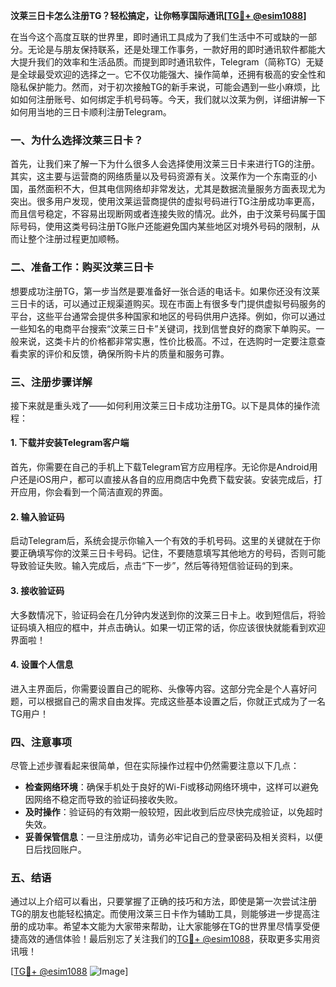 **汶莱三日卡怎么注册TG？轻松搞定，让你畅享国际通讯[[TG💪+ @esim1088](https://t.me/s/esim1088)]**

在当今这个高度互联的世界里，即时通讯工具成为了我们生活中不可或缺的一部分。无论是与朋友保持联系，还是处理工作事务，一款好用的即时通讯软件都能大大提升我们的效率和生活品质。而提到即时通讯软件，Telegram（简称TG）无疑是全球最受欢迎的选择之一。它不仅功能强大、操作简单，还拥有极高的安全性和隐私保护能力。然而，对于初次接触TG的新手来说，可能会遇到一些小麻烦，比如如何注册账号、如何绑定手机号码等。今天，我们就以汶莱为例，详细讲解一下如何用当地的三日卡顺利注册Telegram。

### 一、为什么选择汶莱三日卡？

首先，让我们来了解一下为什么很多人会选择使用汶莱三日卡来进行TG的注册。其实，这主要与运营商的网络质量以及号码资源有关。汶莱作为一个东南亚的小国，虽然面积不大，但其电信网络却非常发达，尤其是数据流量服务方面表现尤为突出。很多用户发现，使用汶莱运营商提供的虚拟号码进行TG注册成功率更高，而且信号稳定，不容易出现断网或者连接失败的情况。此外，由于汶莱号码属于国际号码，使用这类号码注册TG账户还能避免国内某些地区对境外号码的限制，从而让整个注册过程更加顺畅。

### 二、准备工作：购买汶莱三日卡

想要成功注册TG，第一步当然是要准备好一张合适的电话卡。如果你还没有汶莱三日卡的话，可以通过正规渠道购买。现在市面上有很多专门提供虚拟号码服务的平台，这些平台通常会提供多种国家和地区的号码供用户选择。例如，你可以通过一些知名的电商平台搜索“汶莱三日卡”关键词，找到信誉良好的商家下单购买。一般来说，这类卡片的价格都非常实惠，性价比极高。不过，在选购时一定要注意查看卖家的评价和反馈，确保所购卡片的质量和服务可靠。

### 三、注册步骤详解

接下来就是重头戏了——如何利用汶莱三日卡成功注册TG。以下是具体的操作流程：

#### 1. 下载并安装Telegram客户端

首先，你需要在自己的手机上下载Telegram官方应用程序。无论你是Android用户还是iOS用户，都可以直接从各自的应用商店中免费下载安装。安装完成后，打开应用，你会看到一个简洁直观的界面。

#### 2. 输入验证码

启动Telegram后，系统会提示你输入一个有效的手机号码。这里的关键就在于你要正确填写你的汶莱三日卡号码。记住，不要随意填写其他地方的号码，否则可能导致验证失败。输入完成后，点击“下一步”，然后等待短信验证码的到来。

#### 3. 接收验证码

大多数情况下，验证码会在几分钟内发送到你的汶莱三日卡上。收到短信后，将验证码填入相应的框中，并点击确认。如果一切正常的话，你应该很快就能看到欢迎界面啦！

#### 4. 设置个人信息

进入主界面后，你需要设置自己的昵称、头像等内容。这部分完全是个人喜好问题，可以根据自己的需求自由发挥。完成这些基本设置之后，你就正式成为了一名TG用户！

### 四、注意事项

尽管上述步骤看起来很简单，但在实际操作过程中仍然需要注意以下几点：

- **检查网络环境**：确保手机处于良好的Wi-Fi或移动网络环境中，这样可以避免因网络不稳定而导致的验证码接收失败。
- **及时操作**：验证码的有效期一般较短，因此收到后应尽快完成验证，以免超时失效。
- **妥善保管信息**：一旦注册成功，请务必牢记自己的登录密码及相关资料，以便日后找回账户。

### 五、结语

通过以上介绍可以看出，只要掌握了正确的技巧和方法，即使是第一次尝试注册TG的朋友也能轻松搞定。而使用汶莱三日卡作为辅助工具，则能够进一步提高注册的成功率。希望本文能为大家带来帮助，让大家能够在TG的世界里尽情享受便捷高效的通信体验！最后别忘了关注我们的[TG💪+ @esim1088](https://t.me/s/esim1088)，获取更多实用资讯哦！

[[TG💪+ @esim1088](https://t.me/s/esim1088) ![Image](https://i.postimg.cc/4NQfJmqS/Snipaste-2025-05-13-00-14-12.png)]